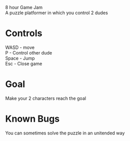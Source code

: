 8 hour Game Jam   
A puzzle platformer in which you control 2 dudes
# Controls   
WASD - move  
P - Control other dude  
Space - Jump  
Esc - Close game  

# Goal
Make your 2 characters reach the goal

# Known Bugs
You can sometimes solve the puzzle in an unitended way
